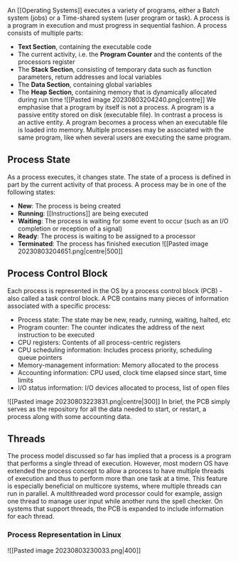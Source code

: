 An [[Operating Systems]] executes a variety of programs, either a Batch system (jobs) or a Time-shared system (user program or task). A process is a program in execution and must progress in sequential fashion. A process consists of multiple parts:
- **Text Section**, containing the executable code
- The current activity, i.e. the **Program Counter** and the contents of the processors register
- The **Stack Section**, consisting of temporary data such as function parameters, return addresses and local variables
- The **Data Section**, containing global variables
- The **Heap Section**, containing memory that is dynamically allocated during run time
![[Pasted image 20230803204240.png|centre]]
We emphasise that a program by itself is not a process. A program is a passive entity stored on disk (executable file). In contrast a process is an active entity. A program becomes a process when an executable file is loaded into memory. Multiple processes may be associated with the same program, like when several users are executing the same program.

## Process State
As a process executes, it changes state. The state of a process is defined in part by the current activity of that process. A process may be in one of the following states:
- **New**: The process is being created
- **Running**: [[Instructions]] are being executed
- **Waiting**: The process is waiting for some event to occur (such as an I/O completion or reception of a signal)
- **Ready**: The process is waiting to be assigned to a processor
- **Terminated**: The process has finished execution
![[Pasted image 20230803204651.png|centre|500]]

## Process Control Block
Each process is represented in the OS by a process control block (PCB) - also called a task control block. A PCB contains many pieces of information associated with a specific process:
- Process state: The state may be new, ready, running, waiting, halted, etc
- Program counter: The counter indicates the address of the next instruction to be executed
- CPU registers: Contents of all process-centric registers
- CPU scheduling information: Includes process priority, scheduling queue pointers
- Memory-management information: Memory allocated to the process
- Accounting information: CPU used, clock time elapsed since start, time limits
- I/O status information: I/O devices allocated to process, list of open files

![[Pasted image 20230803223831.png|centre|300]]
In brief, the PCB simply serves as the repository for all the data needed to start, or restart, a process along with some accounting data.

## Threads
The process model discussed so far has implied that a process is a program that performs a single thread of execution. However, most modern OS have extended the process concept to allow a process to have multiple threads of execution and thus to perform more than one task at a time. This feature is especially beneficial on multicore systems, where multiple threads can run in parallel. A multithreaded word processor could for example, assign one thread to manage user input while another runs the spell checker. On systems that support threads, the PCB is expanded to include information for each thread. 

### Process Representation in Linux
![[Pasted image 20230803230033.png|400]]






